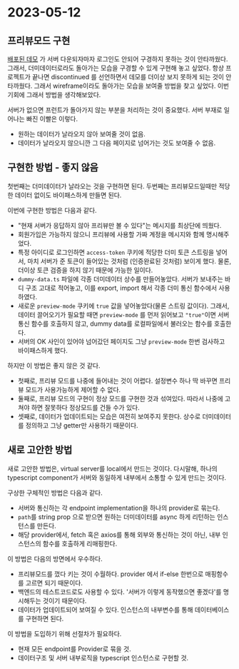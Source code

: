 # 2023-05-12

## 프리뷰모드 구현

[배포된 데모](https://oragi-preview.netlify.app/) 가 서버 다운되자마자 로그인도 안되어 구경하지 못하는 것이 안타까웠다. 그래서, 더미데이터로라도 돌아가는 모습을 구경할 수 있게 구현해 놓고 싶었다. 항상 프로젝트가 끝나면 discontinued 를 선언하면서 데모를 더이상 보지 못하게 되는 것이 안타까웠다. 그래서 wireframe이라도 돌아가는 모습을 보여줄 방법을 찾고 싶었다. 이번 기회에 그래서 방법을 생각해보았다. 

서버가 없으면 프런트가 돌아가지 않는 부분을 처리하는 것이 중요했다. 서버 부재로 일어나는 빠진 이빨은 이렇다. 
* 원하는 데이터가 날라오지 않아 보여줄 것이 없음.
* 데이터가 날라오지 않으니깐 그 다음 페이지로 넘어가는 것도 보여줄 수 없음.

## 구현한 방법 - 좋지 않음

첫번째는 더미데이터가 날라오는 것을 구현하면 된다. 두번째는 프리뷰모드일때만 적당한 데이터 없이도 바이패스하게 만들면 된다. 

이번에 구현한 방법은 다음과 같다. 
* "현재 서버가 응답하지 않아 프리뷰만 볼 수 있다"는 메시지를 최상단에 띄웠다. 
* 회원가입은 가능하지 않으니 프리뷰에 사용할 가짜 계정을 메시지와 함께 명시해주었다. 
* 특정 아이디로 로그인하면 `access-token` 쿠키에 적당한 더미 토큰 스트링을 넣어서, 마치 서버가 준 토큰이 들어있는 것처럼 (인증완료된 것처럼) 보이게 했다. 물론, 더이상 토큰 검증을 하지 않기 때문에 가능한 일이다. 
* `dummy-data.ts` 파일에 각종 더미데이터 상수를 만들어놓았다. 서버가 보내주는 바디 구조 고대로 적어놓고, 이를 export, import 해서 각종 더미 통신 함수에서 사용하였다. 
* 새로운 `preview-mode` 쿠키에 `true` 값을 넣어놓았다(물론 스트링 값이다). 그래서, 데이터 끌어오기가 필요할 때면 `preview-mode` 를 먼저 읽어보고 `"true"`이면 서버 통신 함수를 호출하지 않고, dummy data를 로컬파일에서 불러오는 함수를 호출한다.  
* 서버의 OK 사인이 있어야 넘어갔던 페이지도 그냥 `preview-mode` 한번 검사하고 바이패스하게 했다. 

하지만 이 방법은 좋지 않은 것 같다. 
* 첫째로, 프리뷰 모드를 나중에 들어내는 것이 어렵다. 설정변수 하나 딱 바꾸면 프리뷰 모드가 사용가능하게 제어할 수 없다. 
* 둘째로, 프리뷰 모드의 구현이 정상 모드를 구현한 것과 섞여있다. 따라서 나중에 고쳐야 하면 잘못하다 정상모드를 건들 수가 있다. 
* 셋째로, 데이터가 업데이트되는 모습은 여전히 보여주지 못한다. 상수로 더미데이터를 정의하고 그냥 getter만 사용하기 때문이다. 

## 새로 고안한 방법 

새로 고안한 방법은, virtual server를 local에서 만드는 것이다. 다시말해, 하나의 typescript component가 서버와 동일하게 내부에서 소통할 수 있게 만드는 것이다. 

구상한 구체적인 방법은 다음과 같다. 
* 서버와 통신하는 각 endpoint implementation을 하나의 provider로 묶는다. 
* `path`를 string prop 으로 받으면 원하는 더미데이터를 async 하게 리턴하는 인스턴스를 만든다. 
* 해당 provider에서, fetch 혹은 axios를 통해 외부와 통신하는 것이 아닌, 내부 인스턴스의 함수를 호출하게 리매핑한다. 

이 방법은 다음의 방면에서 우수하다. 
* 프리뷰모드를 껐다 키는 것이 수월하다. provider 에서 if-else 한번으로 매핑함수를 고르면 되기 때문이다. 
* 백엔드의 테스트코드로도 사용할 수 있다. '서버가 이렇게 동작했으면 좋겠다'를 명시해두는 것이기 때문이다. 
* 데이터가 업데이트되어 보여질 수 있다. 인스턴스의 내부변수를 통해 데이터베이스를 구현하면 된다. 

이 방법을 도입하기 위해 선절차가 필요하다. 
* 현재 모든 endpoint를 Provider로 묶을 것.
* 데이터구조 및 서버 내부로직을 typescript 인스턴스로 구현할 것. 
